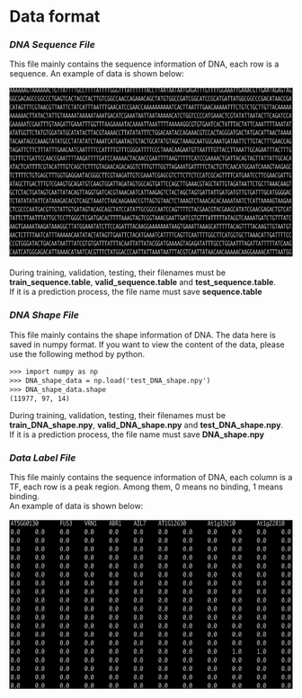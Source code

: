 # Data format

### ***DNA Sequence File*** <a name="DNA_Sequence_File"/>
This file mainly contains the sequence information of DNA, each row is a sequence.
An example of data is shown below:  
<br />
<img src="https://github.com/wenkaiyan-kevin/PlantBind/blob/main/images/sequence-format.png" width = "600" height = "300" >  
<br />
During training, validation, testing, their filenames must be **train_sequence.table**, **valid_sequence.table** and **test_sequence.table**.  
If it is a prediction process, the file name must save **sequence.table**

### ***DNA Shape File*** <a name="DNA_Shape_File"/>
This file mainly contains the shape information of DNA. The data here is saved in numpy format. If you want to view the content of the data, please use the following method by python.
```
>>> import numpy as np
>>> DNA_shape_data = np.load('test_DNA_shape.npy')
>>> DNA_shape_data.shape
(11977, 97, 14)
```
During training, validation, testing, their filenames must be **train_DNA_shape.npy**, **valid_DNA_shape.npy** and **test_DNA_shape.npy**.  
If it is a prediction process, the file name must save **DNA_shape.npy**

### ***Data Label File*** <a name="Data_Label_File"/>
This file mainly contains the sequence information of DNA, each column is a TF, each row is a peak region. Among them, 0 means no binding, 1 means binding.  
An example of data is shown below:  
<br />
<img src="https://github.com/wenkaiyan-kevin/PlantBind/blob/main/images/data-label.png" width = "600" height = "300" >  
<br />

